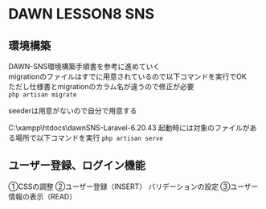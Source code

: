 # DAWN LESSON8 SNS
## 環境構築
DAWN-SNS環境構築手順書を参考に進めていく  
migrationのファイルはすでに用意されているので以下コマンドを実行でOK  
ただし仕様書とmigrationのカラム名が違うので修正が必要  
`php artisan migrate`

seederは用意がないので自分で用意する

C:\xampp\htdocs\dawnSNS-Laravel-6.20.43
起動時には対象のファイルがある場所で以下コマンドを実行
`php artisan serve`

## ユーザー登録、ログイン機能
①CSSの調整
②ユーザー登録（INSERT）
    バリデーションの設定
③ユーザー情報の表示（READ）

